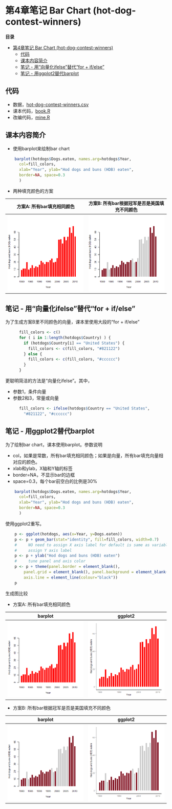 # 第4章笔记 Bar Chart (hot-dog-contest-winners)

**目录**
- [第4章笔记 Bar Chart (hot-dog-contest-winners)](#%E7%AC%AC4%E7%AB%A0%E7%AC%94%E8%AE%B0-bar-chart-hot-dog-contest-winners)
	- [代码](#%E4%BB%A3%E7%A0%81)
	- [课本内容简介](#%E8%AF%BE%E6%9C%AC%E5%86%85%E5%AE%B9%E7%AE%80%E4%BB%8B)
	- [笔记 - 用“向量化ifelse”替代“for + if/else”](#%E7%AC%94%E8%AE%B0---%E7%94%A8%E5%90%91%E9%87%8F%E5%8C%96ifelse%E6%9B%BF%E4%BB%A3for--ifelse)
	- [笔记 - 用ggplot2替代barplot](#%E7%AC%94%E8%AE%B0---%E7%94%A8ggplot2%E6%9B%BF%E4%BB%A3barplot)

## 代码
 - 数据，[hot-dog-contest-winners.csv](hot-dog-contest-winners.csv)
 - 课本代码，[book.R](book.R)
 - 改编代码，[mine.R](mine.R)

## 课本内容简介
 - 使用barplot来绘制bar chart
```R
    barplot(hotdogs$Dogs.eaten, names.arg=hotdogs$Year,
      col=fill_colors,
      xlab="Year", ylab="Hod dogs and buns (HDB) eaten",
      border=NA, space=0.3
      )
```

 - 两种填充颜色的方案

方案A: 所有bar填充相同颜色 | 方案B: 所有bar根据冠军是否是美国填充不同颜色
---------------------------|---------------------------------------------
![单色 课本代码](single-color-book.png) | ![条件色 课本代码](conditional-color-book.png)

## 笔记 - 用“向量化ifelse”替代“for + if/else”

为了生成方案B里不同颜色的向量，课本里使用大段的“for + if/else”
```R
      fill_colors <- c()
      for ( i in 1:length(hotdogs$Country) ) {
        if (hotdogs$Country[i] == "United States") {
          fill_colors <- c(fill_colors, "#821122")
        } else {
          fill_colors <- c(fill_colors, "#cccccc")
        }
      }
```

更聪明简洁的方法是“向量化ifelse”。其中，
 - 参数1，条件向量
 - 参数2和3，常量或向量
```R
      fill_colors <- ifelse(hotdogs$Country == "United States",
        "#821122", "#cccccc")
```

## 笔记 - 用ggplot2替代barplot

为了绘制bar chart，课本使用barplot。参数说明
 - col，如果是常数，所有bar填充相同颜色；如果是向量，所有bar填充向量相对应的颜色。
 - xlab和ylab，X轴和Y轴的标签
 - border=NA，不显示bar的边框
 - space=0.3，每个bar前空白的比例是30%
```R
    barplot(hotdogs$Dogs.eaten, names.arg=hotdogs$Year,
      col=fill_colors,
      xlab="Year", ylab="Hod dogs and buns (HDB) eaten",
      border=NA, space=0.3
      )
```

使用ggplot2重写。
```R
    p <- ggplot(hotdogs, aes(x=Year, y=Dogs.eaten))
    p <- p + geom_bar(stat="identity", fill=fill_colors, width=0.7)
    #     NO need to assign X axis label for default is same as variable name
    #     assign Y axis label  
    p <- p + ylab("Hod dogs and buns (HDB) eaten")
    #     tune panel and axis color
    p <- p + theme(panel.border = element_blank(),
        panel.grid = element_blank(), panel.background = element_blank(),
        axis.line = element_line(colour="black"))
    p
```

生成图比较
 - 方案A: 所有bar填充相同颜色

barplot | ggplot2
--------|--------
![单色 课本代码](single-color-book.png)|![单色 改编代码](single-color-mine.png)

 - 方案B: 所有bar根据冠军是否是美国填充不同颜色

barplot | ggplot2
--------|--------
![条件色 课本代码](conditional-color-book.png)|![单色 改编代码](conditional-color-mine.png)
